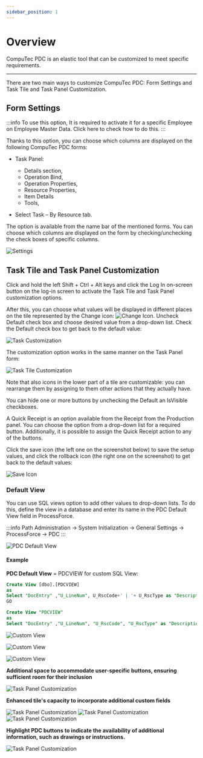 ```yaml
---
sidebar_position: 1
---
```


# Overview

CompuTec PDC is an elastic tool that can be customized to meet specific requirements.

---

There are two main ways to customize CompuTec PDC: Form Settings and Task Tile and Task Panel Customization.

## Form Settings

:::info
    To use this option, It is required to activate it for a specific Employee on Employee Master Data. Click here to check how to do this.
:::

Thanks to this option, you can choose which columns are displayed on the following CompuTec PDC forms:

- Task Panel:

  - Details section,
  - Operation Bind,
  - Operation Properties,
  - Resource Properties,
  - Item Details
  - Tools,
- Select Task – By Resource tab.

The option is available from the name bar of the mentioned forms. You can choose which columns are displayed on the form by checking/unchecking the check boxes of specific columns.

![Settings](./media/customization/pdc-customization-settings.webp)

## Task Tile and Task Panel Customization

Click and hold the left Shift + Ctrl + Alt keys and click the Log In on-screen button on the log-in screen to activate the Task Tile and Task Panel customization options.

After this, you can choose what values will be displayed in different places on the tile represented by the Change icon: ![Change Icon](./media/customization/change-icon.webp). Uncheck Default check box and choose desired value from a drop-down list. Check the Default check box to get back to the default value:

![Task Customization](./media/customization/task-panel-customization.webp)

The customization option works in the same manner on the Task Panel form:

![Task Tile Customization](./media/customization/task-tile-customization.webp)

Note that also icons in the lower part of a tile are customizable: you can rearrange them by assigning to them other actions that they actually have.

You can hide one or more buttons by unchecking the Default an IsVisible checkboxes.

A Quick Receipt is an option available from the Receipt from the Production panel. You can choose the option from a drop-down list for a required button. Additionally, it is possible to assign the Quick Receipt action to any of the buttons.

Click the save icon (the left one on the screenshot below) to save the setup values, and click the rollback icon (the right one on the screenshot) to get back to the default values:

![Save Icon](./media/customization/save-icon.webp)

### Default View

You can use SQL views option to add other values to drop-down lists. To do this, define the view in a database and enter its name in the PDC Default View field in ProcessForce.

:::info Path
    Administration → System Initialization → General Settings → ProcessForce → PDC
:::

![PDC Default View](./media/customization/pdc-default-view.webp)

#### Example

**PDC Default View** = PDCVIEW for custom SQL View:

```sql title="MS SQL Example"
Create View [dbo].[PDCVIEW]
as
Select "DocEntry" ,"U_LineNum", U_RscCode+' | '+ U_RscType as "Description" from [@CT_PF_MOR16]
GO
```

```sql title="HANA Example"
Create View "PDCVIEW"
as
Select "DocEntry" ,"U_LineNum", "U_RscCode", "U_RscType" as "Description" from "@CT_PF_MOR16"
```

![Custom View](./media/customization/pdc-custom-view-1.webp)

![Custom View](./media/customization/pdc-custom-view-2.webp)

![Custom View](./media/customization/pdc-custom-view-3.webp)

**Additional space to accommodate user-specific buttons, ensuring sufficient room for their inclusion**

![Task Panel Customization](./media/customization/additional-space.png)

**Enhanced tile's capacity to incorporate additional custom fields**

![Task Panel Customization](./media/customization/custom-fields.png)
![Task Panel Customization](./media/customization/custom-fields-1.png)
![Task Panel Customization](./media/customization/custom-fields-2.png)

**Highlight PDC buttons to indicate the availability of additional information, such as drawings or instructions.**

![Task Panel Customization](./media/customization/pdc-buttons.png)
